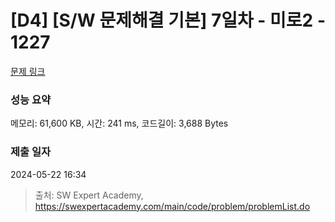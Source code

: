 # [D4] [S/W 문제해결 기본] 7일차 - 미로2 - 1227 

[문제 링크](https://swexpertacademy.com/main/code/problem/problemDetail.do?contestProbId=AV14wL9KAGkCFAYD) 

### 성능 요약

메모리: 61,600 KB, 시간: 241 ms, 코드길이: 3,688 Bytes

### 제출 일자

2024-05-22 16:34



> 출처: SW Expert Academy, https://swexpertacademy.com/main/code/problem/problemList.do